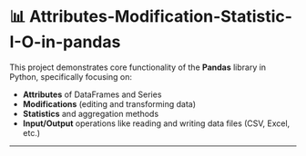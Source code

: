 # 📊 Attributes-Modification-Statistic-I-O-in-pandas

This project demonstrates core functionality of the **Pandas** library in Python, specifically focusing on:

- **Attributes** of DataFrames and Series
- **Modifications** (editing and transforming data)
- **Statistics** and aggregation methods
- **Input/Output** operations like reading and writing data files (CSV, Excel, etc.)

---
